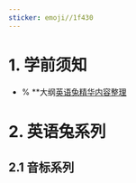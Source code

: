 ```yaml
---
sticker: emoji//1f430
---
```

# 1. 学前须知 
- % **大纲[英语兔精华内容整理](https://www.bilibili.com/opus/983678301160603666?spm_id_from=333.1387.0.0)

# 2. 英语兔系列 
## 2.1 音标系列 
